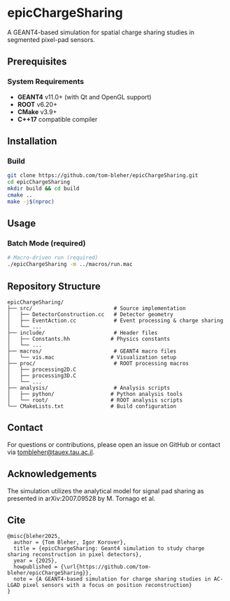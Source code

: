 # epicChargeSharing

A GEANT4-based simulation for spatial charge sharing studies in segmented pixel-pad sensors.

## Prerequisites

### System Requirements
- **GEANT4** v11.0+ (with Qt and OpenGL support)
- **ROOT** v6.20+ 
- **CMake** v3.9+
- **C++17** compatible compiler
  

## Installation

### Build
```bash
git clone https://github.com/tom-bleher/epicChargeSharing.git
cd epicChargeSharing
mkdir build && cd build
cmake ..
make -j$(nproc)
```

## Usage

### Batch Mode (required)
```bash
# Macro-driven run (required)
./epicChargeSharing -m ../macros/run.mac
```

## Repository Structure

```
epicChargeSharing/
├── src/                          # Source implementation
│   ├── DetectorConstruction.cc   # Detector geometry
│   ├── EventAction.cc            # Event processing & charge sharing
│   └── ...
├── include/                      # Header files
│   ├── Constants.hh             # Physics constants
│   └── ...
├── macros/                       # GEANT4 macro files
│   └── vis.mac                  # Visualization setup
├── proc/                         # ROOT processing macros
│   ├── processing2D.C
│   ├── processing3D.C
│   └── ...
├── analysis/                     # Analysis scripts
│   ├── python/                  # Python analysis tools
│   └── root/                    # ROOT analysis scripts
└── CMakeLists.txt               # Build configuration
```

## Contact

For questions or contributions, please open an issue on GitHub or contact via [tombleher@tauex.tau.ac.il](mailto:tombleher@tauex.tau.ac.il).

## Acknowledgements

The simulation utilizes the analytical model for signal pad sharing as presented in arXiv:2007.09528 by M. Tornago et al.

## Cite

```
@misc{bleher2025,
  author = {Tom Bleher, Igor Korover},
  title = {epicChargeSharing: Geant4 simulation to study charge sharing reconstruction in pixel detectors},
  year = {2025},
  howpublished = {\url{https://github.com/tom-bleher/epicChargeSharing}},
  note = {A GEANT4-based simulation for charge sharing studies in AC-LGAD pixel sensors with a focus on position reconstruction}
}
```